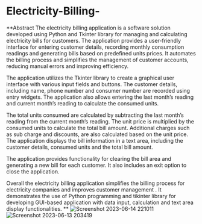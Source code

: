 # Electricity-Billing-
**Abstract 
The electricity billing application is a software solution developed using Python and Tkinter library for managing and calculating electricity bills for customers. The application provides a user-friendly interface for entering customer details, recording monthly consumption readings and generating bills based on predefined units prices. It automates the billing process and simplifies the management of customer accounts, reducing manual errors and improving efficiency.

The application utilizes the Tkinter library to create a graphical user interface with various input fields and buttons. The customer details, including name, phone number and consumer number are recorded using entry widgets. The  application also allows entering the last month’s reading and current month’s reading to calculate the consumed units.

The total units consumed are calculated by subtracting the last month’s reading from the current month’s reading. The unit price is multiplied by the consumed units to calculate the total bill amount. Additional charges such as sub charge and discounts, are also calculated based on the unit price. The application displays the bill information in a  text area, including the customer details, consumed units  and the total  bill  amount.

The  application provides functionality  for  clearing the  bill area  and generating a new bill for each customer. It also includes an exit option to close the application.

Overall the electricity billing application simplifies  the billing process  for electricity companies and improves customer management . It demonstrates the use of Python programming and tikinter library for developing GUI-based application with data input, calculation  and text area display functionalities.
**
![Screenshot 2023-06-14 221011](https://github.com/amarpratap9/Electricity-Billing-/assets/115737845/67f34df7-4ff1-4dfc-a8ba-7c5fb9800d4d)
![Screenshot 2023-06-13 203419](https://github.com/amarpratap9/Electricity-Billing-/assets/115737845/77f9677e-c90d-4845-a7fe-54cb6aca10ee)
